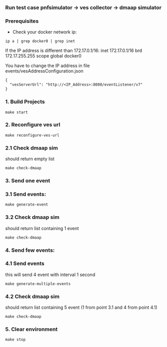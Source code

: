 ### Run  test case pnfsimulator -> ves collector -> dmaap simulator

### Prerequisites
* Check your docker network ip:
```
ip a | grep docker0 | grep inet
```
If the IP address is different than 172.17.0.1/16: 
inet 172.17.0.1/16 brd 172.17.255.255 scope global docker0

You have to change the IP address in file events/vesAddressConfiguration.json
```
{
  "vesServerUrl": "http://<IP_Address>:8080/eventListener/v7"
}
```
### 1. Build Projects
```
make start
```
### 2. Reconfigure ves url
```
make reconfigure-ves-url
```
### 2.1 Check dmaap sim
should return empty list 
```
make check-dmaap
```
### 3. Send one event
### 3.1 Send events:
```
make generate-event
```
### 3.2 Check dmaap sim
should return list containing 1 event
```
make check-dmaap
```
### 4. Send few events:
### 4.1 Send events
this will send 4 event with interval 1 second
```
make generate-multiple-events
```
### 4.2 Check dmaap sim
should return list containing 5 event (1 from point 3.1 and 4 from point 4.1)
```
make check-dmaap
```
### 5. Clear environment
```
make stop
```
